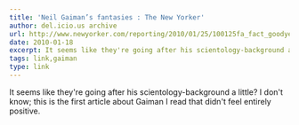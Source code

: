 ```yaml
---
title: 'Neil Gaiman’s fantasies : The New Yorker'
author: del.icio.us archive
url: http://www.newyorker.com/reporting/2010/01/25/100125fa_fact_goodyear?currentPage=all
date: 2010-01-18
excerpt: It seems like they're going after his scientology-background a little? I don't know; this is the first article about Gaiman I read that didn't feel entirely positive.
tags: link,gaiman
type: link
---
```

It seems like they're going after his scientology-background a little? I don't know; this is the first article about Gaiman I read that didn't feel entirely positive.